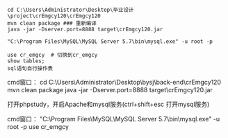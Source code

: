 ```shell
cd C:\Users\Administrator\Desktop\毕业设计\project\crEmgcy120\crEmgcy120
mvn clean package ### 重新编译
java -jar -Dserver.port=8888 target\crEmgcy120.jar

```

```
"C:\Program Files\MySQL\MySQL Server 5.7\bin\mysql.exe" -u root -p
```
```密码是123456
use cr_emgcy  # 切换到cr_emgcy
show tables;
sql语句自行操作表
```



cmd窗口：
cd C:\Users\Administrator\Desktop\bysj\back-end\crEmgcy120
mvn clean package
java -jar -Dserver.port=8888 target\crEmgcy120.jar


打开phpstudy，开启Apache和mysql服务(ctrl+shift+esc 打开mysql服务)

cmd窗口：
"C:\Program Files\MySQL\MySQL Server 5.7\bin\mysql.exe" -u root -p
use cr_emgcy